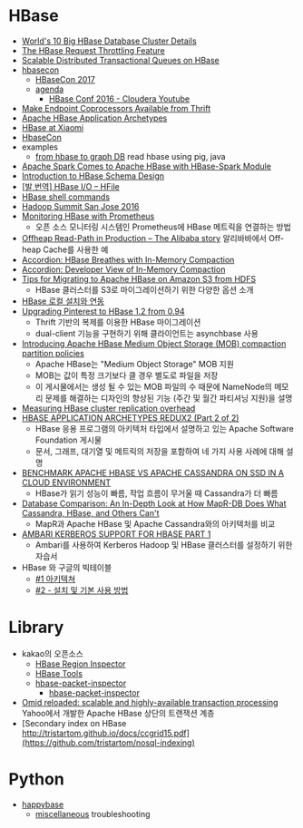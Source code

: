 HBase
=====
* [World's 10 Big HBase Database Cluster Details](http://blog.bizosys.com/2014/05/worlds-10-big-hbase-database-cluster.html)
* [The HBase Request Throttling Feature](https://blogs.apache.org/hbase/entry/the_hbase_request_throttling_feature)
* [Scalable Distributed Transactional Queues on HBase](http://blog.cask.co/2015/05/scalable-distributed-transactional-queues/)
* [hbasecon](http://hbasecon.com/)
  * [HBaseCon 2017](https://easychair.org/cfp/hbasecon2017)
  * [agenda](http://www.hbasecon.com/#agenda)
    * [HBase Conf 2016 - Cloudera Youtube](https://www.youtube.com/playlist?list=PLe-h9HrA9qfDVOeNh1l_T5HvwvkO9raWy)
* [Make Endpoint Coprocessors Available from Thrift](https://issues.apache.org/jira/browse/HBASE-5600)
* [Apache HBase Application Archetypes](http://www.slideshare.net/cloudera/141120-hbasearchetypesstratahw142)
* [HBase at Xiaomi](http://www.slideshare.net/HBaseCon/features-session-4)
* [HbaseCon](http://www.slideshare.net/HBaseCon)
* examples
  * [from hbase to graph DB](https://gist.github.com/hyunjun/55f83bfd91e2b1e24f46) read hbase using pig, java
* [Apache Spark Comes to Apache HBase with HBase-Spark Module](http://blog.cloudera.com/blog/2015/08/apache-spark-comes-to-apache-hbase-with-hbase-spark-module/?elq=b8eb31d395f14250a2c264604a98ed0e&elqCampaignId=987&elqaid=2217&elqat=1&elqTrackId=8472a26fbfcb4511b1a86953234a7bed)
* [Introduction to HBase Schema Design](http://0b4af6cdc2f0c5998459-c0245c5c937c5dedcca3f1764ecc9b2f.r43.cf2.rackcdn.com/9353-login1210_khurana.pdf)
* [[발 번역] HBase I/O – HFile](https://charsyam.wordpress.com/2012/07/01/발-번역-hbase-io-hfile/)
* [HBase shell commands](https://learnhbase.wordpress.com/2013/03/02/hbase-shell-commands/)
* [Hadoop Summit San Jose 2016](https://www.youtube.com/playlist?list=PLKnYDs_-dq16K1NH83Bke2dGGUO3YKZ5b)
* [Monitoring HBase with Prometheus](https://blog.godatadriven.com/hbase-prometheus-monitoring)
  * 오픈 소스 모니터링 시스템인 Prometheus에 HBase 메트릭을 연결하는 방법
* [Offheap Read-Path in Production – The Alibaba story](http://blog.cloudera.com/blog/2017/03/offheap-read-path-in-production-the-alibaba-story/) 알리바바에서 Off-heap Cache를 사용한 예
* [Accordion: HBase Breathes with In-Memory Compaction](https://blogs.apache.org/hbase/entry/accordion-hbase-breathes-with-in)
* [Accordion: Developer View of In-Memory Compaction](https://blogs.apache.org/hbase/entry/accordion-developer-view-of-in)
* [Tips for Migrating to Apache HBase on Amazon S3 from HDFS](https://aws.amazon.com/blogs/big-data/tips-for-migrating-to-apache-hbase-on-amazon-s3-from-hdfs/)
  * HBase 클러스터를 S3로 마이그레이션하기 위한 다양한 옵션 소개
* [HBase 로컬 설치와 연동](http://astrod.github.io/2017/05/29/HBase-%EB%A1%9C%EC%BB%AC-%EC%84%A4%EC%B9%98%EC%99%80-%EC%97%B0%EB%8F%99.html)
* [Upgrading Pinterest to HBase 1.2 from 0.94](https://medium.com/@Pinterest_Engineering/upgrading-pinterest-to-hbase-1-2-from-0-94-e6e34c157783)
  * Thrift 기반의 복제를 이용한 HBase 마이그레이션
  * dual-client 기능을 구현하기 위해 클라이언트는 asynchbase 사용
* [Introducing Apache HBase Medium Object Storage (MOB) compaction partition policies](http://blog.cloudera.com/blog/2017/06/introducing-apache-hbase-medium-object-storage-mob-compaction-partition-policies/)
  * Apache HBase는 "Medium Object Storage" MOB 지원
  * MOB는 값이 특정 크기보다 클 경우 별도로 파일을 저장
  * 이 게시물에서는 생성 될 수 있는 MOB 파일의 수 때문에 NameNode의 메모리 문제를 해결하는 디자인의 향상된 기능 (주간 및 월간 파티셔닝 지원)을 설명
* [Measuring HBase cluster replication overhead](https://github.daumkakao.com/jg-choi/hbase-replication-test)
* [HBASE APPLICATION ARCHETYPES REDUX2 (Part 2 of 2)](https://blogs.apache.org/hbase/entry/hbase-application-archetypes-redux2-part)
  * HBase 응용 프로그램의 아키텍처 타입에서 설명하고 있는 Apache Software Foundation 게시물
  * 문서, 그래프, 대기열 및 메트릭의 저장을 포함하여 네 가지 사용 사례에 대해 설명
* [BENCHMARK APACHE HBASE VS APACHE CASSANDRA ON SSD IN A CLOUD ENVIRONMENT](https://hortonworks.com/blog/hbase-cassandra-benchmark/)
  * HBase가 읽기 성능이 빠름, 작업 흐름이 무거울 때 Cassandra가 더 빠름
* [Database Comparison: An In-Depth Look at How MapR-DB Does What Cassandra, HBase, and Others Can't](https://mapr.com/blog/database-comparison-an-in-depth-look-at-mapr-db/)
  * MapR과 Apache HBase 및 Apache Cassandra와의 아키텍처를 비교
* [AMBARI KERBEROS SUPPORT FOR HBASE PART 1](https://ko.hortonworks.com/blog/ambari-kerberos-support-hbase-1/)
  * Ambari를 사용하여 Kerberos Hadoop 및 HBase 클러스터를 설정하기 위한 자습서
* HBase 와 구글의 빅테이블
  * [#1 아키텍쳐](http://bcho.tistory.com/1217)
  * [#2 - 설치 및 기본 사용 방법](http://bcho.tistory.com/1219)

# Library
* kakao의 오픈소스
  * [HBase Region Inspector](http://tech.kakao.com/2016/03/11/opensource-3-hri/)
  * [HBase Tools](http://tech.kakao.com/2016/03/24/opensource-4-hbase-tools/)
  * [hbase-packet-inspector](https://github.com/kakao/hbase-packet-inspector)
    * [hbase-packet-inspector](http://tech.kakao.com/2017/09/22/opensource-8-hbase-packet-inspector/)
* [Omid reloaded: scalable and highly-available transaction processing](https://blog.acolyer.org/2017/03/17/omid-reloaded-scalable-and-highly-available-transaction-processing/) Yahoo에서 개발한 Apache HBase 상단의 트랜잭션 계층
* [Secondary index on HBase http://tristartom.github.io/docs/ccgrid15.pdf](https://github.com/tristartom/nosql-indexing)

# Python
* [happybase](https://happybase.readthedocs.org/en/latest/user.html)
  * [miscellaneous](https://gist.github.com/hyunjun/0f5f21b45d7d2c02c564) troubleshooting
